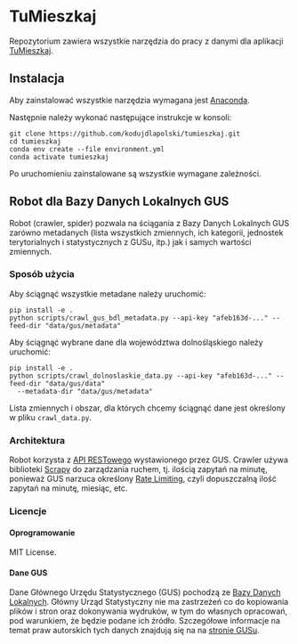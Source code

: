 # TuMieszkaj

Repozytorium zawiera wszystkie narzędzia do pracy z danymi dla aplikacji [TuMieszkaj](https://kodujdlapolski.pl/projects/tumieszkaj/).

## Instalacja

Aby zainstalować wszystkie narzędzia wymagana jest [Anaconda](https://www.anaconda.com/).

Następnie należy wykonać następujące instrukcje w konsoli:

```$bash
git clone https://github.com/kodujdlapolski/tumieszkaj.git
cd tumieszkaj
conda env create --file environment.yml
conda activate tumieszkaj
```

Po uruchomieniu zainstalowane są wszystkie wymagane zależności.

## Robot dla Bazy Danych Lokalnych GUS

Robot (crawler, spider) pozwala na ściągania z Bazy Danych Lokalnych GUS zarówno metadanych (lista wszystkich 
zmiennych, ich kategorii, jednostek terytorialnych i statystycznych z GUSu, itp.) jak i samych 
wartości zmiennych.

### Sposób użycia

Aby ściągnąć wszystkie metadane należy uruchomić:

```$bash
pip install -e .
python scripts/crawl_gus_bdl_metadata.py --api-key "afeb163d-..." --feed-dir "data/gus/metadata"
```

Aby ściągnąć wybrane dane dla województwa dolnośląskiego należy uruchomić: 

```$bash
pip install -e .
python scripts/crawl_dolnoslaskie_data.py --api-key "afeb163d-..." --feed-dir "data/gus/data" 
  --metadata-dir "data/gus/metadata"
```

Lista zmiennych i obszar, dla których chcemy ściągnąć dane jest określony w pliku `crawl_data.py`.

### Architektura

Robot korzysta z [API RESTowego](https://api.stat.gov.pl/Home/BdlApi) wystawionego przez GUS. 
Crawler używa biblioteki [Scrapy](https://scrapy.org/) do zarządzania ruchem, tj. ilością zapytań na 
minutę, ponieważ GUS narzuca określony [Rate Limiting](https://en.wikipedia.org/wiki/Rate_limiting), 
czyli dopuszczalną ilość zapytań na minutę, miesiąc, etc.

### Licencje

#### Oprogramowanie

MIT License.

#### Dane GUS

Dane Głównego Urzędu Statystycznego (GUS) pochodzą ze [Bazy Danych Lokalnych](https://bdl.stat.gov.pl/BDL).
Główny Urząd Statystyczny nie ma zastrzeżeń co do kopiowania plików i stron oraz dokonywania 
wydruków, w tym do własnych opracowań, pod warunkiem, że będzie podane ich źródło. Szczegółowe
informacje na temat praw autorskich tych danych znajdują się na na [stronie GUSu](https://stat.gov.pl/copyright).


